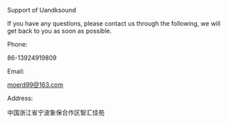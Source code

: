 Support of Uandksound

If you have any questions, please contact us through the following, we will get back to you as soon as possible.

Phone:

86-13924919809

Email:

moerd99@163.com

Address:

中国浙江省宁波象保合作区智汇佳苑
